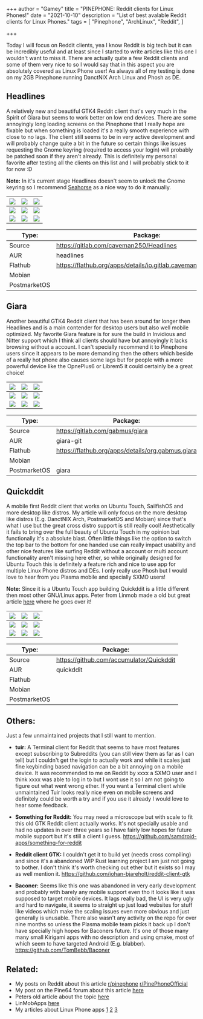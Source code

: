 +++
author = "Gamey"
title = "PINEPHONE: Reddit clients for Linux Phones!"
date = "2021-10-10"
description = "List of best avalable Reddit clients for Linux Phones."
tags = [
    "Pinephone", "ArchLinux", "Reddit",
]

+++

Today I will focus on Reddit clients, yea I know Reddit is big tech but it can be incredibly useful and at least since I started to write articles like this one I wouldn't want to miss it. There are actually quite a few Reddit clients and some of them very nice to so I would say that in this aspect you are absolutely covered as Linux Phone user! As always all of my testing is done on my 2GB Pinephone running DanctNIX Arch Linux and Phosh as DE.

## Headlines
A relatively new and beautiful GTK4 Reddit client that's very much in the Spirit of Giara but seems to work better on low end devices. There are some annoyingly long loading screens on the Pinephone that I really hope are fixable but when something is loaded it's a really smooth experience with close to no lags. The client still seems to be in very active development and will probably change quite a bit in the future so certain things like issues requesting the Gnome keyring (required to access your login) will probably be patched soon if they aren't already. This is definitely my personal favorite after testing all the clients on this list and I will probably stick to it for now :D

**Note:** In it's current stage Headlines doesn't seem to unlock the Gnome keyring so I recommend [Seahorse]() as a nice way to do it manually.

| ![](/../screenshots/Headlines/headlines-10.png) | ![](/../screenshots/Headlines/headlines-9.png) | ![](/../screenshots/Headlines/headlines-8.png) |
|-------|-------|-------|
| ![](/../screenshots/Headlines/headlines-7.png) | ![](/../screenshots/Headlines/headlines-6.png) | ![](/../screenshots/Headlines/headlines-5.png) |
| ![](/../screenshots/Headlines/headlines-4.png) | ![](/../screenshots/Headlines/headlines-3.png) | ![](/../screenshots/Headlines/headlines-2.png) |

| Type: | Package: |
|-------|-------|
| Source | https://gitlab.com/caveman250/Headlines |
| AUR | headlines |
| Flathub | https://flathub.org/apps/details/io.gitlab.caveman250.headlines |
| Mobian |  |
| PostmarketOS |  |

## Giara
Another beautiful GTK4 Reddit client that has been around far longer then Headlines and is a main contender for desktop users but also well mobile optimized. My favorite Giara feature is for sure the build in Invidious and Nitter support which I think all clients should have but annoyingly it lacks browsing without a account. I can't specially recommend it to Pinephone users since it appears to be more demanding then the others which beside of a really hot phone also causes some lags but for people with a more powerful device like the OpnePlus6 or Librem5 it could certainly be a great choice!

| ![](/../screenshots/Giara/giara-1.png) | ![](/../screenshots/Giara/giara-2.png) | ![](/../screenshots/Giara/giara-3.png) |
|-------|-------|-------|
| ![](/../screenshots/Giara/giara-4.png) | ![](/../screenshots/Giara/giara-5.png) | ![](/../screenshots/Giara/giara-6.png) |
| ![](/../screenshots/Giara/giara-7.png) | ![](/../screenshots/Giara/giara-8.png) | ![](/../screenshots/Giara/giara-9.png) |

| Type: | Package: |
|-------|-------|
| Source | https://gitlab.com/gabmus/giara |
| AUR | giara-git |
| Flathub | https://flathub.org/apps/details/org.gabmus.giara |
| Mobian |  |
| PostmarketOS | giara |

## Quickddit
A mobile first Reddit client that works on Ubuntu Touch, SailfishOS and more desktop like distros. My article will only focus on the more desktop like distros (E.g. DanctNIX Arch, PostmarketOS and Mobian) since that's what I use but the great cross distro support is still really cool! Aesthetically it fails to bring over the full beauty of Ubuntu Touch in my opinion but functionally it's a absolute blast. Often little things like the option to switch the top bar to the bottom for one handed use can really impact usability and other nice features like surfing Reddit without a account or multi account functionality aren't missing here ether, so while originally designed for Ubuntu Touch this is definitely a feature rich and nice to use app for multiple Linux Phone distros and DEs. I only really use Phosh but I would love to hear from you Plasma mobile and specially SXMO users!

**Note:** Since it is a Ubuntu Touch app building Quickddit is a little different then most other GNU/Linux apps. Peter from Linmob made a old but great article [here](https://linmob.net/reddit-clients-for-mobile-linux/) where he goes over it!

| ![](/../screenshots/Quickddit/quickddit-1.png) | ![](/../screenshots/Quickddit/quickddit-2.png) | ![](/../screenshots/Quickddit/quickddit-3.png) |
|-------|-------|-------|
| ![](/../screenshots/Quickddit/quickddit-4.png) | ![](/../screenshots/Quickddit/quickddit-5.png) | ![](/../screenshots/Quickddit/quickddit-6.png) |
| ![](/../screenshots/Quickddit/quickddit-7.png) | ![](/../screenshots/Quickddit/quickddit-8.png) | ![](/../screenshots/Quickddit/quickddit-9.png) |

| Type: | Package: |
|-------|-------|
| Source | https://github.com/accumulator/Quickddit |
| AUR | quickddit |
| Flathub |  |
| Mobian |  |
| PostmarketOS |  |

## Others:
Just a few unmaintained projects that I still want to mention.

- **tuir:** A Terminal client for Reddit that seems to have most features except subscribing to Subreddits (you can still view them as far as I can tell) but I couldn't get the login to actually work and while it scales just fine keybinding based navigation can be a bit annoying on a mobile device. It was recommended to me on Reddit by xxxx a SXMO user and I think xxxx was able to log in to but I wont use it so I am not going to figure out what went wrong ether. If you want a Terminal client while unmaintained Tuir looks really nice even on mobile screens and definitely could be worth a try and if you use it already I would love to hear some feedback.

- **Something for Reddit:** You may need a microscope but with scale to fit this old GTK Reddit client actually works. It's not specially usable and had no updates in over three years so I have fairly low hopes for future mobile support but it's still a client I guess.
https://github.com/samdroid-apps/something-for-reddit

- **Reddit client GTK:** I couldn't get it to build yet (needs cross compiling) and since it's a abandoned WIP Rust learning project I am just not going to bother. I don't think it's worth checking out ether but it exists so I may as well mention it.
https://github.com/johan-bjareholt/reddit-client-gtk

- **Baconer:** Seems like this one was abandoned in very early development and probably with barely any mobile support even tho it looks like it was supposed to target mobile devices. It lags really bad, the UI is very ugly and hard to navigate, it seems to straight up just load websites for stuff like videos which make the scaling issues even more obvious and just generally is unusable. There also wasn't any activity on the repo for over nine months so unless the Plasma mobile team picks it back up I don't have specially high hopes for Baconers future. It's one of those many many small Kirigami apps with no description and using qmake, most of which seem to have targeted Android (E.g. blabber).
https://github.com/TomBebb/Baconer

## Related:
- My posts on Reddit about this article [r/pinephone](https://www.reddit.com/r/pinephone/comments/py5rz1/reddit_clients_on_the_pinephone/) [r/PinePhoneOfficial](https://www.reddit.com/r/PinePhoneOfficial/comments/py5t1q/reddit_clients_on_the_pinephne/)
- My post on the Pine64 forum about this article [here](https://forum.pine64.org/showthread.php?tid=14990)
- Peters old article about the topic [here](https://linmob.net/reddit-clients-for-mobile-linux/)
- LinMobApps [here](https://linmobapps.frama.io)
- My articles about Linux Phone apps [1](/posts/pinephone-5-amazing-linux-phone-apps) [2](/posts/pinephone-5-amazing-linux-phone-apps-part-2) [3](/posts/pinephone-5-amazing-linux-phone-apps-part-3)
